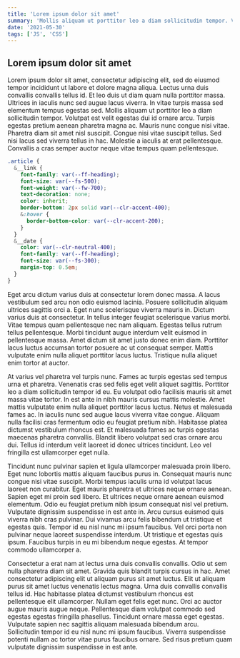 ```yaml
---
title: 'Lorem ipsum dolor sit amet'
summary: 'Mollis aliquam ut porttitor leo a diam sollicitudin tempor. Volutpat est velit egestas dui id ornare arcu. Turpis egestas pretium aenean pharetra magna ac. Mauris nunc congue nisi vitae.'
date: '2021-05-30'
tags: ['JS', 'CSS']
---
```


## Lorem ipsum dolor sit amet

Lorem ipsum dolor sit amet, consectetur adipiscing elit, sed do eiusmod tempor incididunt ut labore et dolore magna aliqua. Lectus urna duis convallis convallis tellus id. Et leo duis ut diam quam nulla porttitor massa. Ultrices in iaculis nunc sed augue lacus viverra. In vitae turpis massa sed elementum tempus egestas sed. Mollis aliquam ut porttitor leo a diam sollicitudin tempor. Volutpat est velit egestas dui id ornare arcu. Turpis egestas pretium aenean pharetra magna ac. Mauris nunc congue nisi vitae. Pharetra diam sit amet nisl suscipit. Congue nisi vitae suscipit tellus. Sed nisi lacus sed viverra tellus in hac. Molestie a iaculis at erat pellentesque. Convallis a cras semper auctor neque vitae tempus quam pellentesque.

```css
.article {
  &__link {
    font-family: var(--ff-heading);
    font-size: var(--fs-500);
    font-weight: var(--fw-700);
    text-decoration: none;
    color: inherit;
    border-bottom: 2px solid var(--clr-accent-400);
    &:hover {
      border-bottom-color: var(--clr-accent-200);
    }
  }
  &__date {
    color: var(--clr-neutral-400);
    font-family: var(--ff-heading);
    font-size: var(--fs-300);
    margin-top: 0.5em;
  }
}
```

Eget arcu dictum varius duis at consectetur lorem donec massa. A lacus vestibulum sed arcu non odio euismod lacinia. Posuere sollicitudin aliquam ultrices sagittis orci a. Eget nunc scelerisque viverra mauris in. Dictum varius duis at consectetur. In tellus integer feugiat scelerisque varius morbi. Vitae tempus quam pellentesque nec nam aliquam. Egestas tellus rutrum tellus pellentesque. Morbi tincidunt augue interdum velit euismod in pellentesque massa. Amet dictum sit amet justo donec enim diam. Porttitor lacus luctus accumsan tortor posuere ac ut consequat semper. Mattis vulputate enim nulla aliquet porttitor lacus luctus. Tristique nulla aliquet enim tortor at auctor.

At varius vel pharetra vel turpis nunc. Fames ac turpis egestas sed tempus urna et pharetra. Venenatis cras sed felis eget velit aliquet sagittis. Porttitor leo a diam sollicitudin tempor id eu. Eu volutpat odio facilisis mauris sit amet massa vitae tortor. In est ante in nibh mauris cursus mattis molestie. Amet mattis vulputate enim nulla aliquet porttitor lacus luctus. Netus et malesuada fames ac. In iaculis nunc sed augue lacus viverra vitae congue. Aliquam nulla facilisi cras fermentum odio eu feugiat pretium nibh. Habitasse platea dictumst vestibulum rhoncus est. Et malesuada fames ac turpis egestas maecenas pharetra convallis. Blandit libero volutpat sed cras ornare arcu dui. Tellus id interdum velit laoreet id donec ultrices tincidunt. Leo vel fringilla est ullamcorper eget nulla.

Tincidunt nunc pulvinar sapien et ligula ullamcorper malesuada proin libero. Eget nunc lobortis mattis aliquam faucibus purus in. Consequat mauris nunc congue nisi vitae suscipit. Morbi tempus iaculis urna id volutpat lacus laoreet non curabitur. Eget mauris pharetra et ultrices neque ornare aenean. Sapien eget mi proin sed libero. Et ultrices neque ornare aenean euismod elementum. Odio eu feugiat pretium nibh ipsum consequat nisl vel pretium. Vulputate dignissim suspendisse in est ante in. Arcu cursus euismod quis viverra nibh cras pulvinar. Dui vivamus arcu felis bibendum ut tristique et egestas quis. Tempor id eu nisl nunc mi ipsum faucibus. Vel orci porta non pulvinar neque laoreet suspendisse interdum. Ut tristique et egestas quis ipsum. Faucibus turpis in eu mi bibendum neque egestas. At tempor commodo ullamcorper a.

Consectetur a erat nam at lectus urna duis convallis convallis. Odio ut sem nulla pharetra diam sit amet. Gravida quis blandit turpis cursus in hac. Amet consectetur adipiscing elit ut aliquam purus sit amet luctus. Elit ut aliquam purus sit amet luctus venenatis lectus magna. Urna duis convallis convallis tellus id. Hac habitasse platea dictumst vestibulum rhoncus est pellentesque elit ullamcorper. Nullam eget felis eget nunc. Orci ac auctor augue mauris augue neque. Pellentesque diam volutpat commodo sed egestas egestas fringilla phasellus. Tincidunt ornare massa eget egestas. Vulputate sapien nec sagittis aliquam malesuada bibendum arcu. Sollicitudin tempor id eu nisl nunc mi ipsum faucibus. Viverra suspendisse potenti nullam ac tortor vitae purus faucibus ornare. Sed risus pretium quam vulputate dignissim suspendisse in est ante.
